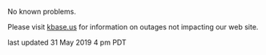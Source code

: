 No known problems.

Please visit <a href="https://kbase.us">kbase.us</a> for information on outages not impacting our web site.

last updated 31 May 2019 4 pm PDT
